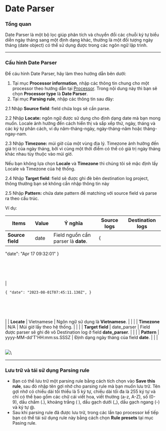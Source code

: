 # Date Parser

### Tổng quan

Date Parser là một bộ lọc giúp phân tích và chuyển đổi các chuỗi ký tự biểu diễn ngày tháng sang một định dạng khác, thường là một đối tượng ngày tháng (date object) có thể sử dụng được trong các ngôn ngữ lập trình.

***

### Cấu hình Date Parser

Để cáu hình Date Parser, hãy làm theo hướng dẫn bên dưới:&#x20;

1. Tại mục **Processor information**, nhập các thông tin chung cho một processor theo hướng dẫn tại [Processor](https://docs.vngcloud.vn/display/VPV/Processor). Trong nội dung này thì bạn sẽ chọn **Processor type** là **Date Parser**.
2. Tại mục **Parsing rule**, nhập các thông tin sau đây:

2.1 Nhập **Source field**: field chứa logs sẽ cần parse.

2.2 Nhập **Locate:** ngôn ngữ được sử dụng cho định dạng date mà bạn mong muốn. Locale ảnh hưởng đến cách hiển thị và sắp xếp thứ, ngày, tháng và các ký tự phân cách, ví dụ năm-tháng-ngày, ngày-tháng-năm hoặc tháng-ngay-nam.

2.3 Nhập **Timezone:** múi giờ của một vùng địa lý. Timezone ảnh hưởng đến giá trị của ngày tháng, bởi vì cùng một thời điểm có thể có giá trị ngày tháng khác nhau tùy thuộc vào múi giờ.&#x20;

Nếu bạn không lựa chọn **Locale** và **Timezone** thì chúng tôi sẽ mặc định lấy Locale và Timezone của hệ thống.

2.4 Nhập **Target field**: field sẽ được ghi đè bên destination log project, thông thường bạn sẽ không cần nhập thông tin này&#x20;

2.5 Nhập **Pattern:** chứa date pattern để matching với source field và parse ra theo cấu trúc.&#x20;

Ví dụ:&#x20;

| Items            | Value                      | Ý nghĩa                                                                  | Source logs                                                                 | Destination logs                                                                     |
| ---------------- | -------------------------- | ------------------------------------------------------------------------ | --------------------------------------------------------------------------- | ------------------------------------------------------------------------------------ |
| **Source field** | date                       | Field nguồn cần parser là **date**.                                      | <pre><code>{
  "date": "Apr 17 09:32:01"
}
</code></pre><p><br><br><br></p> | <pre><code>{
"date": "2023-08-01T07:45:11.130Z", 
}
</code></pre><p><br><br><br></p> |
| **Locate**       | Vietnamese                 | Ngôn ngữ sử dụng là **Vietnamese**.                                      |                                                                             |                                                                                      |
| **Timezone**     | N/A                        | Múi giờ lấy theo hệ thống.                                               |                                                                             |                                                                                      |
| **Target field** | date\_parser               | Field được parser sẽ ghi đè vô Destination log ở field **date\_parser**. |                                                                             |                                                                                      |
| **Pattern**      | yyyy-MM-dd'T'HH:mm:ss.SSSZ | Định dạng ngày tháng của field **date**.                                 |                                                                             |                                                                                      |

\
![](http://docs.vngcloud.vn/download/attachments/59802010/image2023-8-2\_14-14-38.png?version=1\&modificationDate=1690960480000\&api=v2)\


***

### Lưu trữ và tái sử dụng Parsing rule

* Bạn có thể lưu trữ một parsing rule bằng cách tích chọn vào **Save this rule**, sau đó nhập tên gợi nhớ cho parsing rule mà bạn muốn lưu trữ. Tên gợi nhớ có chiều dài tối thiểu là 5 ký tự, chiều dài tối đa là 255 ký tự và chỉ có thể bao gồm các chữ cái viết hoa, viết thường (a-z, A-Z), số (0-9), dấu chấm (.), khoảng trắng ( ), dấu gạch dưới (\_), dấu gạch ngang (-) và ký tự @.
* Sau khi parsing rule đã được lưu trữ, trong các lần tạo processor kế tiếp bạn có thể tái sử dụng rule này bằng cách chọn **Rule presets** tại mục Pasing rule.&#x20;
